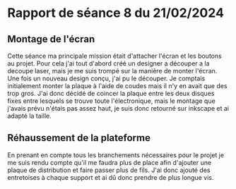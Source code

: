 # Rapport de séance 8 du 21/02/2024

## Montage de l'écran
Cette séance ma principale mission était d'attacher l'écran et les boutons au projet.
Pour cela j'ai tout d'abord créé un designer a découper a la decoupe laser, mais je me suis trompé sur la manière de monter l'écran. Une fois un nouveau design conçu, j'ai pu le découper. Je comptais initialement monter la plaque à l'aide de coudes mais il n'y en avait que des trop gros. J'ai donc décidé de coincer la plaque entre les deux disques fixes entre lesquels se trouve toute l'électronique, mais le montage que j'avais prévu n'étais pas assez haut, je suis donc retourné sur inkscape et ai adapté la taille.

## Réhaussement de la plateforme
En prenant en compte tous les branchements nécessaires pour le projet je me suis rendu compte qu'il me faudra plus de place afin d'ajouter une plaque de distribution et faire passer plus de fils. J'ai donc ajouté des entretoises à chaque support et ai dû donc prendre de plus longue vis.

